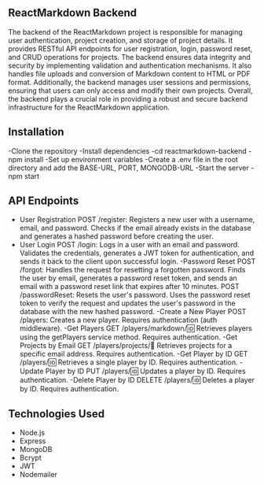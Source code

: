 ## ReactMarkdown Backend
The backend of the ReactMarkdown project is responsible for managing user authentication, project creation, and storage of project details.
It provides RESTful API endpoints for user registration, login, password reset, and CRUD operations for projects.
The backend ensures data integrity and security by implementing validation and authentication mechanisms. 
It also handles file uploads and conversion of Markdown content to HTML or PDF format.
Additionally, the backend manages user sessions and permissions, ensuring that users can only access and modify their own projects.
Overall, the backend plays a crucial role in providing a robust and secure backend infrastructure for the ReactMarkdown application.

## Installation
-Clone the repository
-Install dependencies
  -cd reactmarkdown-backend
  -npm install
-Set up environment variables
-Create a .env file in the root directory and add the BASE-URL, PORT, MONGODB-URL
-Start the server
  -npm start

## API Endpoints
- User Registration
  POST /register: Registers a new user with a username, email, and password. Checks if the email already exists in the database and generates a hashed password before creating the user.
- User Login
  POST /login: Logs in a user with an email and password. Validates the credentials, generates a JWT token for authentication, and sends it back to the client upon successful login.
-Password Reset
  POST /forgot: Handles the request for resetting a forgotten password. Finds the user by email, generates a password reset token, and sends an email with a password reset link that expires after 10 minutes.
  POST /passwordReset: Resets the user's password. Uses the password reset token to verify the request and updates the user's password in the database with the new hashed password.
-Create a New Player
 POST /players: Creates a new player. Requires authentication (auth middleware).
-Get Players
 GET /players/markdown/:id: Retrieves players using the getPlayers service method. Requires authentication.
-Get Projects by Email
 GET /players/projects/:email: Retrieves projects for a specific email address. Requires authentication.
-Get Player by ID
 GET /players/:id: Retrieves a single player by ID. Requires authentication.
-Update Player by ID
 PUT /players/:id: Updates a player by ID. Requires authentication.
-Delete Player by ID
 DELETE /players/:id: Deletes a player by ID. Requires authentication.
## Technologies Used
- Node.js
- Express
- MongoDB
- Bcrypt
- JWT
- Nodemailer
